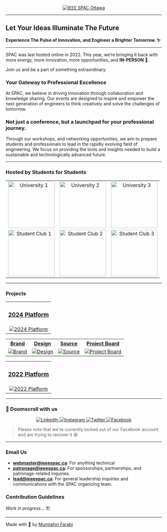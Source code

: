 <div align="center">
    <a href="https://ieeespac.ca">
        <img src="https://github.com/user-attachments/assets/bff4ebcd-f376-4ba9-a5f0-24ab8830cccc" alt="IEEE SPAC Ottawa">
    </a>
</div>

<hr/>

## Let Your Ideas Illuminate The Future
**Experience The Pulse of Innovation, and Engineer a Brighter Tomorrow. ✨**

<hr/>

SPAC was last hosted online in 2022. This year, we’re bringing it back with more energy, more innovation, more opportunities, and **IN-PERSON** 🥳.

Join us and be a part of something extraordinary.

### Your Gateway to Professional Excellence

At SPAC, we believe in driving innovation through collaboration and knowledge sharing. Our events are designed to inspire and empower the next generation of engineers to think creatively and solve the challenges of tomorrow.

### Not just a conference, but a launchpad for your professional journey.

Through our workshops, and networking opportunities, we aim to prepare students and professionals to lead in the rapidly evolving field of engineering. We focus on providing the tools and insights needed to build a sustainable and technologically advanced future.

---

### Hosted by Students for Students
<div align="center">
    <table>
        <tr>
            <td align="center">
                <a href="https://www.uottawa.ca">
                    <img src="https://github.com/user-attachments/assets/f392bb75-a8b6-46e1-bca1-c6e84def0b0b" alt="University 1" width="150">
                </a>
            </td>
            <td align="center">
                <a href="https://www.algonquincollege.com">
                    <img src="https://github.com/user-attachments/assets/ca500f8e-ffeb-4f60-9966-0a77aa80c666" alt="University 2" width="150">
                </a>
            </td>
            <td align="center">
                <a href="https://carleton.ca">
                    <img src="https://github.com/user-attachments/assets/51b50cf0-5fbe-453c-a86e-11743981d328" alt="University 3" width="150">
                </a>
            </td>
        </tr>
        <tr>
            <td align="center">
                <a href="https://ieeeuottawa.ca">
                    <img src="https://github.com/user-attachments/assets/4a59d3e7-01fa-475e-8e50-788a0b279f25" alt="Student Club 1" width="150">
                </a>
            </td>
            <td align="center">
                <a href="https://edu.ieee.org/ca-algonquin/">
                    <img src="https://github.com/user-attachments/assets/157d6b4d-e266-43ed-a297-d62ebaf5ca4a" alt="Student Club 2" width="150">
                </a>
            </td>
            <td align="center">
                <a href="https://www.ieeecarleton.ca">
                    <img src="https://github.com/user-attachments/assets/23af01ad-d1db-4084-8a74-1ec89f04f93a" alt="Student Club 3" width="150">
                </a>
            </td>
        </tr>
    </table>
</div>

---

### Projects


<table align="center">
    <tr>
        <th align="center"><h3><a href="https://ieeespac.ca">2024 Platform</a></h3></th>
    </tr>
    <tr>
        <td align="center">
            <a href="https://github.com/ieee-spac/2024">
                <img src="https://github.com/user-attachments/assets/137af3c0-f78b-478f-ba88-853562e26bba" alt="2024 Platform">
            </a>
        </td>
    </tr>
</table>

<table align="center">
    <tr>
        <th align="center"><a href="https://www.figma.com/design/rxRdlFbCkzJDezvIPPaQvo/IEEE-SPAC-2024-Website?node-id=492-561&t=JQ71yLIitUFP0EG8-1"><strong>Brand</strong></a></th>
        <th align="center"><a href="https://www.figma.com/design/rxRdlFbCkzJDezvIPPaQvo/IEEE-SPAC-2024-Website?node-id=492-561&t=JQ71yLIitUFP0EG8-1"><strong>Design</strong></a></th>
        <th align="center"><a href="https://github.com/ieee-spac/2024"><strong>Source</strong></a></th>
        <th align="center"><a href="https://github.com/orgs/ieee-spac/projects/4"><strong>Project Board</strong></a></th>
    </tr>
    <tr>
        <td align="center">
            <a href="https://www.figma.com/design/rxRdlFbCkzJDezvIPPaQvo/IEEE-SPAC-2024-Website?node-id=492-561&t=JQ71yLIitUFP0EG8-1">
                <img src="https://github.com/user-attachments/assets/bff4ebcd-f376-4ba9-a5f0-24ab8830cccc" alt="Brand">
            </a>
        </td>
        <td align="center">
            <a href="https://www.figma.com/design/rxRdlFbCkzJDezvIPPaQvo/IEEE-SPAC-2024-Website?node-id=492-561&t=JQ71yLIitUFP0EG8-1">
                <img src="https://github.com/user-attachments/assets/c6ec02bf-2512-48e3-ad71-fd6b70d9657b" alt="Design">
            </a>
        </td>
        <td align="center">
            <a href="https://github.com/ieee-spac/2024">
                <img src="https://github.com/user-attachments/assets/734fc061-84bd-457f-b9fa-a0b7a078aded" alt="Source">
            </a>
        </td>
        <td align="center">
            <a href="https://github.com/orgs/ieee-spac/projects/4">
                <img src="https://github.com/user-attachments/assets/86ed0680-d716-4e2f-b324-92efcb54a502" alt="Project Board">
            </a>
        </td>
    </tr>
</table>

<table align="center">
    <tr>
        <th align="center"><h3><a href="https://github.com/ieee-spac/2022">2022 Platform</a></h3></th>
    </tr>
    <tr>
        <td align="center">
            <a href="https://github.com/ieee-spac/2022">
                <img src="https://github.com/user-attachments/assets/53a13bb9-b5c6-4bf4-8b25-42399f660f03" alt="2022 Platform">
            </a>
        </td>
    </tr>
</table>

---

### 📱 Doomscroll with us

<p align="center">
    <a href="https://www.linkedin.com/company/spacottawa/">
        <img src="https://img.icons8.com/?size=100&id=MR3dZdlA53te&format=png&color=000000" alt="LinkedIn">
    </a>
    <a href="https://www.instagram.com/ieeespac/?hl=en">
        <img src="https://img.icons8.com/?size=100&id=nj0Uj45LGUYh&format=png&color=000000" alt="Instagram">
    </a>
    <a href="https://www.youtube.com/watch?v=dQw4w9WgXcQ" target="_blank">
        <img src="https://github.com/user-attachments/assets/4fcc87c8-a62a-4ddf-899b-91addaf2b8e1" alt="Twitter">
    </a>
    <a href="https://www.facebook.com/ieeespacottawa/">
        <img src="https://github.com/user-attachments/assets/afc18270-8b1b-44a8-834a-b3356578539c" alt="Facebook">
    </a>
</p>


> Please note that we're currently locked out of our Facebook account and are trying to recover it 😅

---

### Email Us

- **webmaster@ieeespac.ca**: For anything technical
- **patronage@ieeespac.ca**: For sponsorships, partnerships, and patronage-related inquiries.
- **lead@ieeespac.ca**: For general leadership inquiries and communications with the SPAC organizing team.

### Contribution Guidelines

_Work in progress..._ 🏗️

---

Made with 💙 by [Mumtahin Farabi](https://github.com/mfarabi619)
